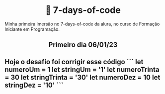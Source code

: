 **<h1 align=center> :ledger: 7-days-of-code</h1>**
Minha primeira imersão no 7-days-of-code da alura, no curso de Formação Iniciante em Programação.


<h2 align=center> Primeiro dia 06/01/23 <h2>
Hoje o desafio foi corrigir esse código
```
  let numeroUm = 1
  let stringUm = '1'
  let numeroTrinta = 30
  let stringTrinta = '30'
  let numeroDez = 10
  let stringDez = '10'
```
